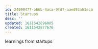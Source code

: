 ```yaml
---
id: 24099477-b66b-4aca-9fd7-aaed93a61eca
title: Startups
desc: ''
updated: 1611642896085
created: 1611642877676
---
```


learnings from startups